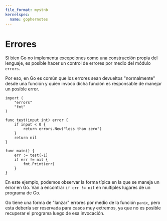 ```yaml
---
file_format: mystnb
kernelspec:
  name: gophernotes
---
```


# Errores

Si bien Go no implementa excepciones como una construcción propia del lenguaje,
es posible hacer un control de errores por medio del módulo `errors`.

Por eso, en Go es común que los errores sean devueltos "normalmente" desde una
función y quien invocó dicha función es responsable de manejar un posible error.

```{code-cell} go
import (
    "errors"
    "fmt"
)

func test(input int) error {
    if input < 0 {
        return errors.New("less than zero")
    }
    return nil
}

func main() {
    err := test(-1)
    if err != nil {
        fmt.Print(err)
    }
}
```

En este ejemplo, podemos observar la forma típica en la que se maneja un error
en Go. Van a encontrar `if err != nil` en multiples lugares de un programa de
Go.

Go tiene una forma de "lanzar" errores por medio de la función `panic`, pero
esta debería ser reservada para casos muy extremos, ya que no es posible
recuperar el programa luego de esa invocación.
